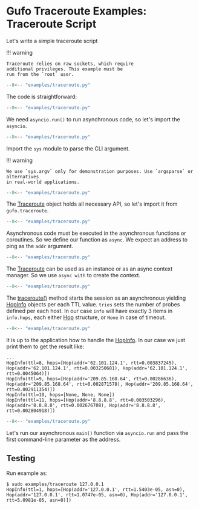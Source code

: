 # Gufo Traceroute Examples: Traceroute Script

Let's write a simple traceroute script

!!! warning

    Traceroute relies on raw sockets, which require
    additional privileges. This example must be
    run from the `root` user.


``` py title="create.py" linenums="1"
--8<-- "examples/traceroute.py"
```

The code is straightforward:

``` py title="create.py" linenums="1" hl_lines="1"
--8<-- "examples/traceroute.py"
```

We need `asyncio.run()` to run asynchronous code, so let's import the `asyncio`.

``` py title="create.py" linenums="1" hl_lines="2"
--8<-- "examples/traceroute.py"
```

Import the `sys` module to parse the CLI argument.

!!! warning

    We use `sys.argv` only for demonstration purposes. Use `argsparse` or alternatives
    in real-world applications.


``` py title="create.py" linenums="1" hl_lines="4"
--8<-- "examples/traceroute.py"
```

The [Traceroute][Traceroute] object holds all necessary API, so let's import it from
`gufo.traceroute`.

``` py title="create.py" linenums="1" hl_lines="7"
--8<-- "examples/traceroute.py"
```

Asynchronous code must be executed in the asynchronous functions or coroutines.
So we define our function as `async`. We expect an address to ping as the
`addr` argument.

``` py title="create.py" linenums="1" hl_lines="8"
--8<-- "examples/traceroute.py"
```
The [Traceroute][Traceroute] can be used as an instance or as an async
context manager. So we use `async with` to create the context.

``` py title="create.py" linenums="1" hl_lines="9"
--8<-- "examples/traceroute.py"
```
The [traceroute()][traceroute] method starts the session as an asynchronous 
yielding [HopInfo][HopInfo] objects per each TTL value.
`tries` sets the number of probes defined per each host. In our case `info`
will have exactly 3 items in `info.hops`,
each either [Hop][Hop] structure, or `None` in case of timeout.

``` py title="create.py" linenums="1" hl_lines="10"
--8<-- "examples/traceroute.py"
```
It is up to the application how to handle the [HopInfo][HopInfo]. In our case
we just print them to get the result like:
```
...
HopInfo(ttl=8, hops=[Hop(addr='62.101.124.1', rtt=0.003837245), Hop(addr='62.101.124.1', rtt=0.003250681), Hop(addr='62.101.124.1', rtt=0.0045064)])
HopInfo(ttl=9, hops=[Hop(addr='209.85.168.64', rtt=0.00286636), Hop(addr='209.85.168.64', rtt=0.002871578), Hop(addr='209.85.168.64', rtt=0.002911354)])
HopInfo(ttl=10, hops=[None, None, None])
HopInfo(ttl=11, hops=[Hop(addr='8.8.8.8', rtt=0.003503296), Hop(addr='8.8.8.8', rtt=0.002676708), Hop(addr='8.8.8.8', rtt=0.002804918)])
```

``` py title="create.py" linenums="1" hl_lines="13"
--8<-- "examples/traceroute.py"
```

Let's run our asynchronous `main()` function via `asyncio.run`
and pass the first command-line parameter as the address.

## Testing

Run example as:

```
$ sudo examples/traceroute 127.0.0.1
HopInfo(ttl=1, hops=[Hop(addr='127.0.0.1', rtt=1.5403e-05, asn=0), Hop(addr='127.0.0.1', rtt=1.0747e-05, asn=0), Hop(addr='127.0.0.1', rtt=5.0981e-05, asn=0)])
```

[Traceroute]: ../../reference/#gufo.traceroute.Traceroute
[traceroute]: ../../reference/#gufo.traceroute.traceroute.Traceroute.traceroute
[HopInfo]: ../../reference/#gufo.traceroute.HopInfo
[Hop]: ../../reference/#gufo.traceroute.Hop